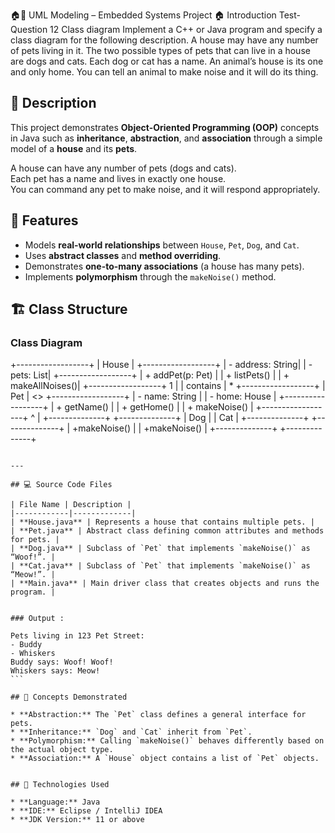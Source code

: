 🏠🐾 UML Modeling – Embedded Systems Project
 🏠 Introduction Test-Question 12
  Class diagram Implement a C++ or Java program and specify a class diagram for the following description. A house may have any number of pets living in it. The two possible types of pets that can live in a   house are dogs and cats. Each dog or cat has a name. An animal’s house is its one and only home. You can tell an animal to make noise and it will do its thing. 

## 📘 Description
This project demonstrates **Object-Oriented Programming (OOP)** concepts in Java such as **inheritance**, **abstraction**, and **association** through a simple model of a **house** and its **pets**.

A house can have any number of pets (dogs and cats).  
Each pet has a name and lives in exactly one house.  
You can command any pet to make noise, and it will respond appropriately.

## 🧩 Features
- Models **real-world relationships** between `House`, `Pet`, `Dog`, and `Cat`.  
- Uses **abstract classes** and **method overriding**.  
- Demonstrates **one-to-many associations** (a house has many pets).  
- Implements **polymorphism** through the `makeNoise()` method.


## 🏗️ Class Structure
### **Class Diagram**

+------------------+
|      House       |
+------------------+
| - address: String|
| - pets: List<Pet>|
+------------------+
| + addPet(p: Pet) |
| + listPets()     |
| + makeAllNoises()|
+------------------+
1
|
| contains
| *
+------------------+
|       Pet        | <<abstract>>
+------------------+
| - name: String   |
| - home: House    |
+------------------+
| + getName()      |
| + getHome()      |
| + makeNoise()    |
+------------------+
^
|
+--------------+       +--------------+
|     Dog      |       |     Cat      |
+--------------+       +--------------+
| +makeNoise() |       | +makeNoise() |
+--------------+       +--------------+

````

---

## 💻 Source Code Files

| File Name | Description |
|------------|-------------|
| **House.java** | Represents a house that contains multiple pets. |
| **Pet.java** | Abstract class defining common attributes and methods for pets. |
| **Dog.java** | Subclass of `Pet` that implements `makeNoise()` as “Woof!”. |
| **Cat.java** | Subclass of `Pet` that implements `makeNoise()` as “Meow!”. |
| **Main.java** | Main driver class that creates objects and runs the program. |


### Output :

Pets living in 123 Pet Street:
- Buddy
- Whiskers
Buddy says: Woof! Woof!
Whiskers says: Meow!
```

## 🧠 Concepts Demonstrated

* **Abstraction:** The `Pet` class defines a general interface for pets.
* **Inheritance:** `Dog` and `Cat` inherit from `Pet`.
* **Polymorphism:** Calling `makeNoise()` behaves differently based on the actual object type.
* **Association:** A `House` object contains a list of `Pet` objects.


## 🧱 Technologies Used

* **Language:** Java
* **IDE:** Eclipse / IntelliJ IDEA
* **JDK Version:** 11 or above

